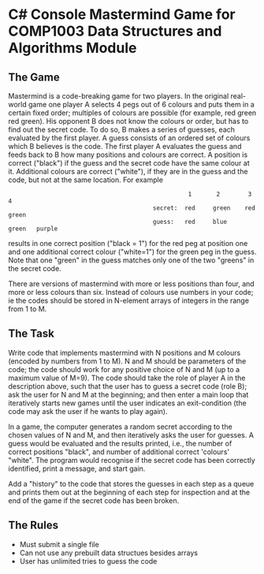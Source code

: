 # C# Console Mastermind Game for COMP1003 Data Structures and Algorithms Module

## The Game

Mastermind is a code-breaking game for two players. In the original real-world game one player A selects 4 pegs out of 6 colours and puts them in a certain fixed order; multiples of colours are possible (for example, red green red green). His opponent B does not know the colours or order, but has to find out the secret code. To do so, B makes a series of guesses, each evaluated by the first player. A guess consists of an ordered set of colours which B believes is the code. The first player A evaluates the guess and feeds back to B how many positions and colours are correct. A position is correct ("black") if the guess and the secret code have the same colour at it. Additional colours are correct ("white"), if they are in the guess and the code, but not at the same location. For example

                                                       1       2        3        4
                                             secret:  red     green    red     green
                                             guess:   red     blue     green   purple

results in one correct position ("black = 1") for the red peg at position one and one additional correct colour ("white=1") for the green peg in the guess. Note that one "green" in the guess matches only one of the two "greens" in the secret code.

There are versions of mastermind with more or less positions than four, and more or less colours than six. Instead of colours use numbers in your code; ie the codes should be stored in N-element arrays of integers in the range from 1 to M.

## The Task

Write code that implements mastermind with N positions and M colours (encoded by numbers from 1 to M). N and M should be parameters of the code; the code should work for any positive choice of N and M (up to a maximum value of M=9). The code should take the role of player A in the description above, such that the user has to guess a secret code (role B); ask the user for N and M at the beginning; and then enter a main loop that iteratively starts new games until the user indicates an exit-condition (the code may ask the user if he wants to play again).

In a game, the computer generates a random secret according to the chosen values of N and M, and then iteratively asks the user for guesses. A guess would be evaluated and the results printed, i.e., the number of correct positions "black", and number of additional correct 'colours' "white". The program would recognise if the secret code has been correctly identified, print a message, and start gain.

Add a "history" to the code that stores the guesses in each step as a queue and prints them out at the beginning of each step for inspection and at the end of the game if the secret code has been broken.

## The Rules

- Must submit a single file
- Can not use any prebuilt data structues besides arrays
- User has unlimited tries to guess the code
